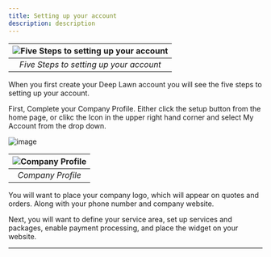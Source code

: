 ```yaml
---
title: Setting up your account
description: description
---
```


| ![Five Steps to setting up your account](https://i.imgur.com/240myVM.png) | 
|:--:| 
| *Five Steps to setting up your account* |

When you first create your Deep Lawn account you will see the five steps to setting up your account.

First, Complete your Company Profile. Either click the setup button from the home page, or clikc the Icon in the upper right hand corner and select My Account from the drop down.

![image](https://i.imgur.com/0ZpJ2pe.png)

| ![Company Profile](https://i.imgur.com/z8GMfsf.png) | 
|:--:| 
| *Company Profile* |

You will want to place your company logo, which will appear on quotes and orders. Along with your phone number and company website. 

Next, you will want to define your service area, set up services and packages, enable payment processing, and place the widget on your website.

---


